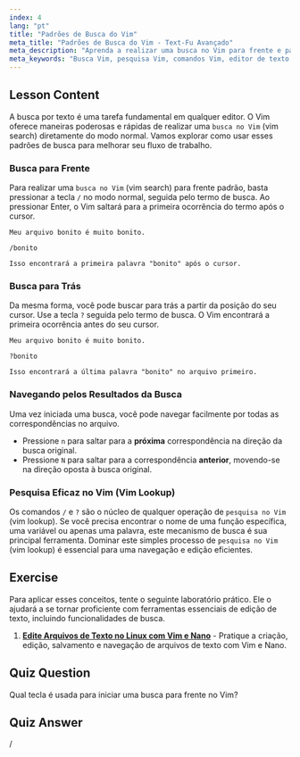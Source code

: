 ```yaml
---
index: 4
lang: "pt"
title: "Padrões de Busca do Vim"
meta_title: "Padrões de Busca do Vim - Text-Fu Avançado"
meta_description: "Aprenda a realizar uma busca no Vim para frente e para trás usando padrões. Domine as técnicas de pesquisa do Vim para encontrar texto rapidamente e navegue pelos resultados com 'n' e 'N'."
meta_keywords: "Busca Vim, pesquisa Vim, comandos Vim, editor de texto Linux, tutorial Vim, guia Vim, padrões de busca"
---
```


## Lesson Content

A busca por texto é uma tarefa fundamental em qualquer editor. O Vim oferece maneiras poderosas e rápidas de realizar uma `busca no Vim` (vim search) diretamente do modo normal. Vamos explorar como usar esses padrões de busca para melhorar seu fluxo de trabalho.

### Busca para Frente

Para realizar uma `busca no Vim` (vim search) para frente padrão, basta pressionar a tecla `/` no modo normal, seguida pelo termo de busca. Ao pressionar Enter, o Vim saltará para a primeira ocorrência do termo após o cursor.

```plaintext
Meu arquivo bonito é muito bonito.

/bonito

Isso encontrará a primeira palavra "bonito" após o cursor.
```

### Busca para Trás

Da mesma forma, você pode buscar para trás a partir da posição do seu cursor. Use a tecla `?` seguida pelo termo de busca. O Vim encontrará a primeira ocorrência antes do seu cursor.

```plaintext
Meu arquivo bonito é muito bonito.

?bonito

Isso encontrará a última palavra "bonito" no arquivo primeiro.
```

### Navegando pelos Resultados da Busca

Uma vez iniciada uma busca, você pode navegar facilmente por todas as correspondências no arquivo.

- Pressione `n` para saltar para a **próxima** correspondência na direção da busca original.
- Pressione `N` para saltar para a correspondência **anterior**, movendo-se na direção oposta à busca original.

### Pesquisa Eficaz no Vim (Vim Lookup)

Os comandos `/` e `?` são o núcleo de qualquer operação de `pesquisa no Vim` (vim lookup). Se você precisa encontrar o nome de uma função específica, uma variável ou apenas uma palavra, este mecanismo de busca é sua principal ferramenta. Dominar este simples processo de `pesquisa no Vim` (vim lookup) é essencial para uma navegação e edição eficientes.

## Exercise

Para aplicar esses conceitos, tente o seguinte laboratório prático. Ele o ajudará a se tornar proficiente com ferramentas essenciais de edição de texto, incluindo funcionalidades de busca.

1. **[Edite Arquivos de Texto no Linux com Vim e Nano](https://labex.io/pt/labs/comptia-edit-text-files-in-linux-with-vim-and-nano-591076)** - Pratique a criação, edição, salvamento e navegação de arquivos de texto com Vim e Nano.

## Quiz Question

Qual tecla é usada para iniciar uma busca para frente no Vim?

## Quiz Answer

/
